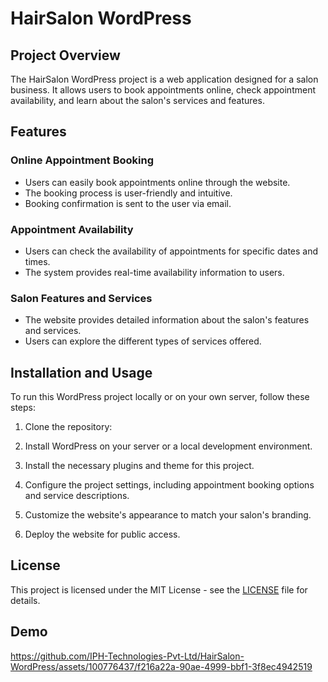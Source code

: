 # HairSalon WordPress  

## Project Overview

The HairSalon WordPress project is a web application designed for a salon business. It allows users to book appointments online, check appointment availability, and learn about the salon's services and features.

## Features

### Online Appointment Booking

- Users can easily book appointments online through the website.
- The booking process is user-friendly and intuitive.
- Booking confirmation is sent to the user via email.

### Appointment Availability

- Users can check the availability of appointments for specific dates and times.
- The system provides real-time availability information to users.

### Salon Features and Services

- The website provides detailed information about the salon's features and services.
- Users can explore the different types of services offered.

## Installation and Usage

To run this WordPress project locally or on your own server, follow these steps:

1. Clone the repository:

2. Install WordPress on your server or a local development environment.

3. Install the necessary plugins and theme for this project.

4. Configure the project settings, including appointment booking options and service descriptions.

5. Customize the website's appearance to match your salon's branding.

6. Deploy the website for public access.

## License

This project is licensed under the MIT License - see the [LICENSE](LICENSE) file for details.

## Demo 

https://github.com/IPH-Technologies-Pvt-Ltd/HairSalon-WordPress/assets/100776437/f216a22a-90ae-4999-bbf1-3f8ec4942519





